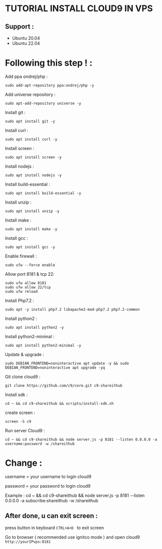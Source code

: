 # TUTORIAL INSTALL CLOUD9 IN VPS 
## Support : 
- Ubuntu 20.04
- Ubuntu 22.04

# Following this step ! :

Add ppa ondrej/php :
```
sudo add-apt-repository ppa:ondrej/php -y
```
Add universe repository :
```
sudo apt-add-repository universe -y
```
Install git :
```
sudo apt install git -y
```
Install curl :
```
sudo apt install curl -y
```
Install screen :
```
sudo apt install screen -y
```
Install nodejs :
```
sudo apt install nodejs -y 
```
Install build-essential :
```
sudo apt install build-essential -y
```
Install unzip :
```
sudo apt install unzip -y
```
Install make :
```
sudo apt install make -y
```
Install gcc :
```
sudo apt install gcc -y
```
Enable firewall :
```
sudo ufw --force enable
```
Allow port 8181 & tcp 22:
```
sudo ufw allow 8181
sudo ufw allow 22/tcp
sudo ufw reload
```
Install Php7.2 :
```
sudo apt -y install php7.2 libapache2-mod-php7.2 php7.2-common
```
Install python2 :
```
sudo apt install python2 -y
```
Install python2-minimal :
```
sudo apt install python2-minimal -y
```
Update & upgrade :
```
sudo DEBIAN_FRONTEND=noninteractive apt update -y && sudo DEBIAN_FRONTEND=noninteractive apt upgrade -yq
```
Git clone cloud9 :
```
git clone https://github.com/c9/core.git c9-shareithub
```
Install sdk :
```
cd ~ && cd c9-shareithub && scripts/install-sdk.sh
```
create screen :
```
screen -S c9
```
Run server Cloud9 :
```
cd ~ && cd c9-shareithub && node server.js -p 8181 --listen 0.0.0.0 -a username:password -w /shareithub
```
# Change :

username = your username to login cloud9

password = your password to login cloud9

Example : cd ~ && cd c9-shareithub && node server.js -p 8181 --listen 0.0.0.0 -a subscribe:shareithub -w /shareithub

## After done,  u can exit screen :

press button in keyboard `CTRL+A+D ` to exit screen

Go to browser ( recommended use ignitco mode ) and open cloud9 `http://yourIPvps:8181`





















































